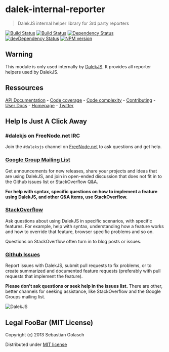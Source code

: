 dalek-internal-reporter
=======================

> DalekJS internal helper library for 3rd party reporters

[![Build Status](https://travis-ci.org/dalekjs/dalek-internal-reporter.png)](https://travis-ci.org/dalekjs/dalek-internal-reporter)
[![Build Status](https://drone.io/github.com/dalekjs/dalek-internal-reporter/status.png)](https://drone.io/github.com/dalekjs/dalek-internal-reporter/latest)
[![Dependency Status](https://david-dm.org/dalekjs/dalek-internal-reporter.png)](https://david-dm.org/dalekjs/dalek-internal-reporter)
[![devDependency Status](https://david-dm.org/dalekjs/dalek-internal-reporter/dev-status.png)](https://david-dm.org/dalekjs/dalek-internal-reporter#info=devDependencies)
[![NPM version](https://badge.fury.io/js/dalek-internal-reporter.png)](http://badge.fury.io/js/dalek-internal-reporter)

## Warning

This module is only used internally by [DalekJS](//github.com/dalekjs/dalek).
It provides all reporter helpers used by DalekJS.

## Ressources

[API Documentation](http://dalekjs.com/package/dalek-internal-reporter/master/api/index.html) -
[Code coverage](http://dalekjs.com/package/dalek-internal-reporter/master/coverage/index.html) -
[Code complexity](http://dalekjs.com/package/dalek-internal-reporter/master/complexity/index.html) -
[Contributing](https://github.com/dalekjs/dalek-internal-reporter/blob/master/CONTRIBUTING.md) -
[User Docs](http://dalekjs.com/docs/master/reporter.html) -
[Homepage](http://dalekjs.com) -
[Twitter](http://twitter.com/dalekjs)

## Help Is Just A Click Away

### #dalekjs on FreeNode.net IRC

Join the `#daleksjs` channel on [FreeNode.net](http://freenode.net) to ask questions and get help.

### [Google Group Mailing List](https://groups.google.com/forum/#!forum/dalekjs)

Get announcements for new releases, share your projects and ideas that are
using DalekJS, and join in open-ended discussion that does not fit in
to the Github issues list or StackOverflow Q&A.

**For help with syntax, specific questions on how to implement a feature
using DalekJS, and other Q&A items, use StackOverflow.**

### [StackOverflow](http://stackoverflow.com/questions/tagged/dalekjs)

Ask questions about using DalekJS in specific scenarios, with
specific features. For example, help with syntax, understanding how a feature works and
how to override that feature, browser specific problems and so on.

Questions on StackOverflow often turn in to blog posts or issues.

### [Github Issues](//github.com/dalekjs/dalek-internal-reporter/issues)

Report issues with DalekJS, submit pull requests to fix problems, or to
create summarized and documented feature requests (preferably with pull
requests that implement the feature).

**Please don't ask questions or seek help in the issues list.** There are
other, better channels for seeking assistance, like StackOverflow and the
Google Groups mailing list.

![DalekJS](https://raw.github.com/dalekjs/dalekjs.com/master/img/logo.jpg)

## Legal FooBar (MIT License)

Copyright (c) 2013 Sebastian Golasch

Distributed under [MIT license](https://github.com/dalekjs/dalek-internal-reporter/blob/master/LICENSE-MIT)

